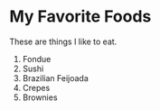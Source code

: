 # My Favorite Foods

These are things I like to eat.

1. Fondue
2. Sushi
3. Brazilian Feijoada
4. Crepes
5. Brownies